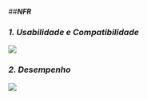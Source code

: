 ##_**NFR**_

### _1. Usabilidade e Compatibilidade_
<a data-fancybox="gallery" href="../../img/NFR.jpg"><img src="../../img/NFR-mini.jpg"></a>


### _2. Desempenho_
<a data-fancybox="gallery" href="../../img/NFR-Desempenho.jpg"><img src="../../img/NFR-Desempenho-mini.jpg"></a>
